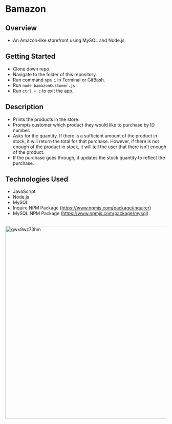 # Bamazon

## Overview
- An Amazon-like storefront using MySQL and Node.js.

## Getting Started
- Clone down repo.
- Navigate to the folder of this repository.
- Run command `npm i` in Terminal or GitBash.
- Run `node bamazonCustomer.js`
- Run `ctrl + c` to exit the app.

## Description
- Prints the products in the store.
- Prompts customer which product they would like to purchase by ID number.
- Asks for the quantity. If there is a sufficient amount of the product in stock, it will return the total for that purchase.
However, if there is not enough of the product in stock, it will tell the user that there isn't enough of the product.
- If the purchase goes through, it updates the stock quantity to reflect the purchase.

## Technologies Used
- JavaScript
- Node.js
- MySQL
- Inquire NPM Package (https://www.npmjs.com/package/inquirer)
- MySQL NPM Package (https://www.npmjs.com/package/mysql)

<br/>
<img width="600" alt="gwx9wz73hm" src="https://user-images.githubusercontent.com/28972721/37695735-a01317d6-2c8e-11e8-98cf-608d477ae13c.gif">





